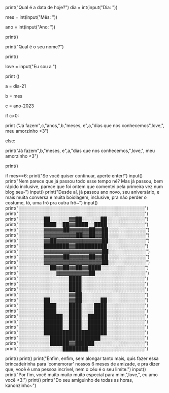  print("Qual é a data de hoje?") 
 dia = int(input("Dia: "))  
  
 mes = int(input("Mês: ")) 
  
 ano = int(input("Ano: ")) 
  
 print() 
  
 print("Qual é o seu nome?") 
  
 print() 
  
 love = input("Eu sou a ") 
  
 print () 
  
 a = dia-21 
  
 b = mes 
  
 c = ano-2023 
  
 if c>0: 
  
  
  
  
  
  
  
  
  
  
  
  
  
  
  
  
  
  
  
  
  
  
  
  
  
  
  
  
  print ("Já fazem",c,"anos,",b,"meses, e",a,"dias que nos conhecemos",love,", meu amorzinho <3") 
  
 else: 
  
  print("Já fazem",b,"meses, e",a,"dias que nos conhecemos,",love,", meu amorzinho <3") 
  
  print() 
  
 if mes==6: 
  print("Se você quiser continuar, aperte enter!") 
  input() 
  print("Nem parece que já passou todo esse tempo né? Mas já passou, bem rápido inclusive, parece que foi ontem que comentei pela primeira vez num blog seu-") 
  input() 
  print("Desde aí, já passou ano novo, seu aniversário, e mais muita conversa e muita boiolagem, inclusive, pra não perder o costume, tó, uma frô pra outra frô~") 
  input() 
  print("░░░░░░░░░░░░░░░░░░░░░░░░░░░░░░░░░░░░░░░░") 
  print("░░░░░░░░░░░░░░░░░░░░░░░░░░░░░░░░░░░░░░░░") 
  print("░░░░░░░░██░░░░░░▓▓██░░░░░░██░░░░░░░░░░░░") 
  print("░░░░░░░░████░░██▓▓████░░████░░░░░░░░░░░░") 
  print("░░░░░░░░▓▓▓▓▓▓██▓▓▓▓▓▓██▓▓██░░░░░░░░░░░░") 
  print("░░░░░░░░▓▓▓▓▓▓▓▓▓▓██▓▓██▓▓██░░░░░░░░░░░░") 
  print("░░░░░░░░▓▓██▓▓▓▓▓▓▓▓▓▓▓▓▓▓██░░░░░░░░░░░░") 
  print("░░░░░░░░████████▓▓██████████░░░░░░░░░░░░") 
  print("░░░░░░░░▓▓▓▓▓▓▓▓▓▓▓▓▓▓▓▓▓▓██░░░░░░░░░░░░") 
  print("░░░░░░░░▓▓▓▓▓▓██▓▓▓▓▓▓██▓▓██░░░░░░░░░░░░") 
  print("░░░░░░░░▓▓▓▓▓▓▓▓▓▓▓▓▓▓▓▓▓▓██░░░░░░░░░░░░") 
  print("░░░░░░░░░░██▓▓██▓▓██▓▓████░░░░░░░░░░░░░░") 
  print("░░░░░░░░░░░░▓▓▓▓▓▓▓▓▓▓██░░░░░░░░░░░░░░░░") 
  print("░░░░░░░░░░░░░░░░████░░░░░░░░░░░░░░░░░░░░") 
  print("░░░░░░░░░░░░░░░░████░░░░░░░░░░░░░░░░░░░░") 
  print("░░░░░░░░░░░░░░░░████░░░░░░░░░░░░░░░░░░░░") 
  print("░░░░░░░░░░░░░░░░▓▓██░░░░░░░░░░░░░░░░░░░░") 
  print("░░░░░░░░██░░░░░░▓▓██░░░░░░██░░░░░░░░░░░░") 
  print("░░░░░░░░████░░░░████░░░░████░░░░░░░░░░░░") 
  print("░░░░░░░░████░░░░████░░░░████░░░░░░░░░░░░") 
  print("░░░░░░░░██████░░████░░██████░░░░░░░░░░░░") 
  print("░░░░░░░░██████░░████░░██████░░░░░░░░░░░░") 
  print("░░░░░░░░██████░░████░░██████░░░░░░░░░░░░") 
  print("░░░░░░░░████████████████████░░░░░░░░░░░░") 
  print("░░░░░░░░░░████████████████░░░░░░░░░░░░░░") 
  print("░░░░░░░░░░██████▓▓██████░░░░░░░░░░░░░░░░") 
  print("░░░░░░░░░░░░░░████████░░░░░░░░░░░░░░░░░░") 
  
  print() 
  print() 
  print("Enfim, enfim, sem alongar tanto mais, quis fazer essa brincadeirinha para 'comemorar' nossos 6 meses de amizade, e pra dizer que, você é uma pessoa incrível, nem o céu é o seu limite.") 
  input() 
  print("Por fim, você muito muito muito especial para mim,",love,", eu amo você <3.") 
  print() 
  print("Do seu amiguinho de todas as horas, kanonzinho~")
  
